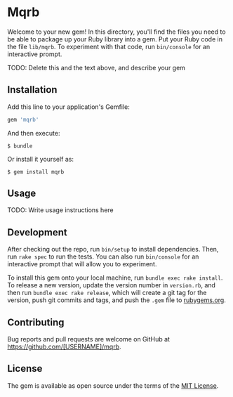 # Mqrb

Welcome to your new gem! In this directory, you'll find the files you need to be able to package up your Ruby library into a gem. Put your Ruby code in the file `lib/mqrb`. To experiment with that code, run `bin/console` for an interactive prompt.

TODO: Delete this and the text above, and describe your gem

## Installation

Add this line to your application's Gemfile:

```ruby
gem 'mqrb'
```

And then execute:

    $ bundle

Or install it yourself as:

    $ gem install mqrb

## Usage

TODO: Write usage instructions here

## Development

After checking out the repo, run `bin/setup` to install dependencies. Then, run `rake spec` to run the tests. You can also run `bin/console` for an interactive prompt that will allow you to experiment.

To install this gem onto your local machine, run `bundle exec rake install`. To release a new version, update the version number in `version.rb`, and then run `bundle exec rake release`, which will create a git tag for the version, push git commits and tags, and push the `.gem` file to [rubygems.org](https://rubygems.org).

## Contributing

Bug reports and pull requests are welcome on GitHub at https://github.com/[USERNAME]/mqrb.

## License

The gem is available as open source under the terms of the [MIT License](https://opensource.org/licenses/MIT).
